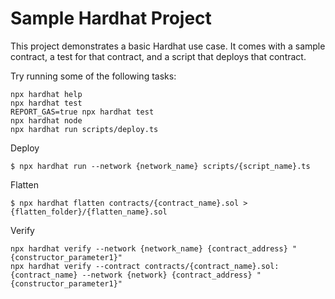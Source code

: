 # Sample Hardhat Project

This project demonstrates a basic Hardhat use case. It comes with a sample contract, a test for that contract, and a script that deploys that contract.

Try running some of the following tasks:

```shell
npx hardhat help
npx hardhat test
REPORT_GAS=true npx hardhat test
npx hardhat node
npx hardhat run scripts/deploy.ts
```

Deploy

```shell
$ npx hardhat run --network {network_name} scripts/{script_name}.ts
```

Flatten

```shell
$ npx hardhat flatten contracts/{contract_name}.sol > {flatten_folder}/{flatten_name}.sol
```

Verify

```shell
npx hardhat verify --network {network_name} {contract_address} "{constructor_parameter1}"
npx hardhat verify --contract contracts/{contract_name}.sol:{contract_name} --network {network} {contract_address} "{constructor_parameter1}"
```
